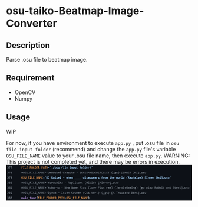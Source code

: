 # osu-taiko-Beatmap-Image-Converter

## Description
Parse .osu file to beatmap image.  

## Requirement
* OpenCV
* Numpy

## Usage
WIP  
  
For now, if you have environment to execute `app.py` , put .osu file in `osu file input folder` (recommend) and change the `app.py` file's variable `OSU_FILE_NAME` value to your .osu file name, then execute `app.py`. WARNING: This project is not completed yet, and there may be errors in execution.  
![how](https://github.com/rex0988476/osu-taiko-Beatmap-Image-Converter/blob/main/README/how.png)
